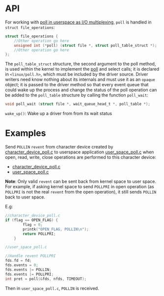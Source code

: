 # API

For working with [poll in userspace as I/O multiplexing](https://github.com/TranPhucVinh/C/blob/master/Physical%20layer/File%20IO/System%20call/IO%20multiplexing%20examples.md), ``poll`` is handled in ``struct file_operations``:

```c
struct file_operations {
    //Other operation go here
    unsigned int (*poll) (struct file *, struct poll_table_struct *);
    //Other operation go here
};
```

The ``poll_table_struct`` structure, the second argument to the poll method, is used within the kernel to implement the [poll](https://github.com/TranPhucVinh/C/blob/master/Physical%20layer/File%20IO/System%20call/IO%20multiplexing%20examples.md) and select calls; it is declared in ``<linux/poll.h>``, which must be included by the driver source. Driver writers need know nothing about its internals and must use it as an ``opaque`` object; it is passed to the driver method so that every event queue that could wake up the process and change the status of the poll operation can be added to the ``poll_table`` structure by calling the function ``poll_wait``:

```c
void poll_wait (struct file *, wait_queue_head_t *, poll_table *);
```

``wake_up()``: Wake up a driver from from its wait status

# Examples

Send ``POLLIN`` ``revent`` from character device created by [character_device_poll.c](character_device_poll.c) to userspace application [user_space_poll.c](user_space_poll.c) when open, read, write, close operations are performed to this character device:

* [character_device_poll.c](character_device_poll.c)
* [user_space_poll.c](user_space_poll.c)

**Note**: Only valid ``revent`` can be sent back from kernel space to user space. For example, if asking kernel space to send ``POLLPRI`` in open operation (as ``POLLPRI`` is not the real ``revent`` from the open operation), it still sends ``POLLIN`` back to user space. 

E.g:

```c
//character_device_poll.c
if (flag == OPEN_FLAG) {
		flag = 0;
		printk("OPEN_FLAG, POLLIN\n");
		return POLLPRI;
	}
```

```c
//user_space_poll.c

//Handle revent POLLPRI
fds.fd = fd;
fds.events = 0;
fds.events |= POLLIN;
fds.events |= POLLPRI;
int pret = poll(&fds, nfds, TIMEOUT);
```

Then in ``user_space_poll.c``, ``POLLIN`` is received.
